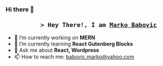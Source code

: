 ### Hi there 👋

<!-- **markobabovic/markobabovic** is a ✨ _special_ ✨ repository because its `README.md` (this file) appears on your GitHub profile. -->
<!-- Intro  -->

<h3 align="center">
        <samp>&gt; Hey There!, I am
                <b><a target="_blank" href="https://markobabovic.com/">Marko Babovic</a></b>
        </samp>
</h3>

- 🔭 I’m currently working on <b>MERN</b>
- 🌱 I’m currently learning <b>React Gutenberg Blocks</b>
- 💬 Ask me about <b>React, Wordpress</b>
- 📫 How to reach me: <a href="mailto:babovic.marko@yahoo.com">babovic.marko@yahoo.com</a>

